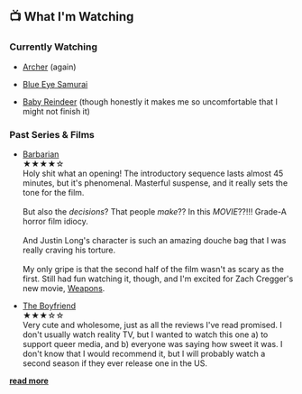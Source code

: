 ## 📺 What I'm Watching

### Currently Watching

- [Archer](https://youtu.be/WIfnM9ntFc8?si=qT1PY2rRJigz3OOE) (again)

- [Blue Eye Samurai](https://youtu.be/3gLlS9m4kns?si=BnlFN3GyhmetYR0J)

- [Baby Reindeer](https://youtu.be/eafm1gB6SCM?si=gZMrXNgIjkdzIUdO) (though honestly it makes me so uncomfortable that I might not finish it)

### Past Series & Films

- [Barbarian]()<br>
<span class="rating">★★★★☆</span><br>
Holy shit what an opening! The introductory sequence lasts almost 45 minutes, but it's phenomenal. Masterful suspense, and it really sets the tone for the film.<br><br>
But also the _decisions_? That people _make_?? In this _MOVIE_??!!! Grade-A horror film idiocy.<br><br>
And Justin Long's character is such an amazing douche bag that I was really craving his torture.<br><br>
My only gripe is that the second half of the film wasn't as scary as the first. Still had fun watching it, though, and I'm excited for Zach Cregger's new movie, [Weapons](https://youtu.be/OpThntO9ixc?si=sAadp9qtwOyOl_eF).

- [The Boyfriend](https://youtu.be/VS2gv--0Pug?si=SpVxwTOfs3k7NrZv)<br>
<span class="rating">★★★☆☆</span><br>
Very cute and wholesome, just as all the reviews I've read promised. I don't usually watch reality TV, but I wanted to watch this one a) to support queer media, and b) everyone was saying how sweet it was. I don't know that I would recommend it, but I will probably watch a second season if they ever release one in the US.

[**read more**](/reviews#Films)